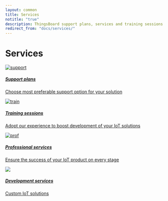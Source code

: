 ```yaml
---
layout: common
title: Services
notitle: "true"
description: ThingsBoard support plans, services and training sessions
redirect_from: "docs/services/"
---
```


<h1 class="mainTitle services">Services</h1>

<div class="service-cards">
    <a href="/services/support/" class="card">
        <img src="/images/support-icon.svg" alt="support">
        <h5 class="title">Support plans</h5>
        <p>Choose most preferable support option for your solution</p>
    </a>
    <a href="/services/trainings/" class="card">
        <img src="/images/train-icon.svg" alt="train">
        <h5 class="title">Training sessions</h5>
        <p>Adopt our experience to boost development of your IoT solutions</p>
    </a>
    <a href="/services/consulting/" class="card">
        <img src="/images/prof-icon.svg" alt="prof">
        <h5 class="title">Professional services</h5>
        <p>Ensure the success of your IoT product on every stage</p>
    </a>
    <a href="/services/development-services/" class="card">
        <img src="/images/prof-icon.svg">
        <h5 class="title">Development services</h5>
        <p>Custom IoT solutions</p>
    </a>
</div>
